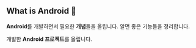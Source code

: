 ## What is Android 💚

**Android**를 개발하면서 필요한 **개념**들을 올립니다. 알면 좋은 기능들을 정리합니다.

개발한 **Android 프로젝트**를 올립니다.
